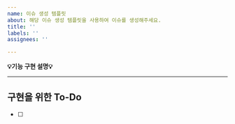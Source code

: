 ```yaml
---
name: 이슈 생성 템플릿
about: 해당 이슈 생성 템플릿을 사용하여 이슈를 생성해주세요.
title: ''
labels: ''
assignees: ''

---
```


**💡기능 구현 설명💡**

---
**구현을 위한 To-Do**
---
- [ ]
